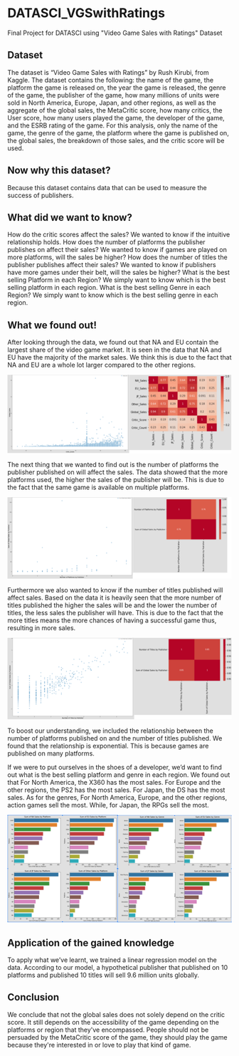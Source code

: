 # DATASCI_VGSwithRatings
Final Project for DATASCI using "Video Game Sales with Ratings" Dataset

## Dataset
The dataset is “Video Game Sales with Ratings” by Rush Kirubi, from Kaggle. The dataset contains the following: the name of the game, the platform the game is released on, the year the game is released, the genre of the game, the publisher of the game, how many millions of units were sold in North America, Europe, Japan, and other regions, as well as the aggregate of the global sales, the MetaCritic score, how many critics, the User score, how many users played the game, the developer of the game, and the ESRB rating of the game. For this analysis, only the name of the game, the genre of the game, the platform where the game is published on, the global sales, the breakdown of those sales, and the critic score will be used.

## Now why this dataset? 
Because this dataset contains data that can be used to measure the success of publishers. 

## What did we want to know? 
How do the critic scores affect the sales?
We wanted to know if the intuitive relationship holds.
How does the number of platforms the publisher publishes on affect their sales?
We wanted to know if games are played on more platforms, will the sales be higher?
How does the number of titles the publisher publishes affect their sales?
We wanted to know if publishers have more games under their belt, will the sales be higher?
What is the best selling Platform in each Region?
We simply want to know which is the best selling platform in each region.
What is the best selling Genre in each Region?
We simply want to know which is the best selling genre in each region.

## What we found out!
After looking through the data, we found out that NA and EU contain the largest share of the video game market. It is seen in the data that NA and EU have the majority of the market sales. We think this is due to the fact that NA and EU are a whole lot larger compared to the other regions.

![NumberofPlatforms](https://github.com/CrimsonRegulus/DATASCI_VGSwithRatings/blob/main/Results/globalsales_critic.png?raw=true)

The next thing that we wanted to find out is the number of platforms the publisher published on will affect the sales. The data showed that the more platforms used, the higher the sales of the publisher will be. This is due to the fact that the same game is available on multiple platforms.

![NumberofPlatforms](https://github.com/CrimsonRegulus/DATASCI_VGSwithRatings/blob/main/Results/numberofplatforms_globalsales.png?raw=true)

Furthermore we also wanted to know if the number of titles published will affect sales. Based on the data it is heavily seen that the more number of titles published the higher the sales will be and the lower the number of titles, the less sales the publisher will have. This is due to the fact that the more titles means the more chances of having a successful game thus, resulting in more sales.

![NumberofPlatforms](https://github.com/CrimsonRegulus/DATASCI_VGSwithRatings/blob/main/Results/numberoftitles_globalsales.png?raw=true)

To boost our understanding, we included the relationship between the number of platforms published on and the number of titles published. We found that the relationship is exponential. This is because games are published on many platforms.

If we were to put ourselves in the shoes of a developer, we’d want to find out what is the best selling platform and genre in each region. We found out that For North America, the X360 has the most sales. For Europe and the other regions, the PS2 has the most sales. For Japan, the DS has the most sales. As for the genres, For North America, Europe, and the other regions, action games sell the most. While, for Japan, the RPGs sell the most.

![NumberofPlatforms](https://github.com/CrimsonRegulus/DATASCI_VGSwithRatings/blob/main/Results/Genre_Platform.png?raw=true)

## Application of the gained knowledge
To apply what we’ve learnt, we trained a linear regression model on the data. According to our model, a hypothetical publisher that published on 10 platforms and published 10 titles will sell 9.6 million units globally.

## Conclusion
We conclude that not the global sales does not solely depend on the critic score. It still depends on the accessibility of the game depending on the platforms or region that they've encompassed. People should not be persuaded by the MetaCritic score of the game, they should play the game because they're interested in or love to play that kind of game.
